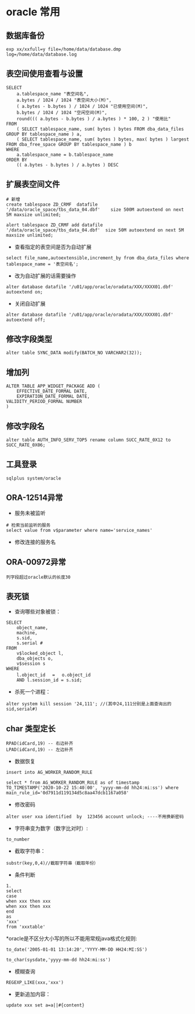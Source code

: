 # oracle 常用



## 数据库备份
```
exp xx/xxfull=y file=/home/data/database.dmp log=/home/data/database.log
```

## 表空间使用查看与设置
```
SELECT
	a.tablespace_name "表空间名",
	a.bytes / 1024 / 1024 "表空间大小(M)",
	( a.bytes - b.bytes ) / 1024 / 1024 "已使用空间(M)",
	b.bytes / 1024 / 1024 "空闲空间(M)",
	round((( a.bytes - b.bytes ) / a.bytes ) * 100, 2 ) "使用比" 
FROM
	( SELECT tablespace_name, sum( bytes ) bytes FROM dba_data_files GROUP BY tablespace_name ) a,
	( SELECT tablespace_name, sum( bytes ) bytes, max( bytes ) largest FROM dba_free_space GROUP BY tablespace_name ) b 
WHERE
	a.tablespace_name = b.tablespace_name 
ORDER BY
	(( a.bytes - b.bytes ) / a.bytes ) DESC
```


## 扩展表空间文件
```
# 新增
create tablespace ZD_CRMF  datafile '/data/oracle_space/tbs_data_04.dbf'    size 500M autoextend on next 5M maxsize unlimited; 

alert tablespace ZD_CRMF add datafile '/data/oracle_space/tbs_data_04.dbf'  size 50M autoextend on next 5M maxsize unlimited; 
```

* 查看指定的表空间是否为自动扩展

```
select file_name,autoextensible,increment_by from dba_data_files where tablespace_name = '表空间名'; 
```

* 改为自动扩展的话需要操作

```
alter database datafile '/u01/app/oracle/oradata/XXX/XXXX01.dbf' autoextend on;
```


* 关闭自动扩展
```
alter database datafile '/u01/app/oracle/oradata/XXX/XXXX01.dbf' autoextend off;
```

## 修改字段类型
```
alter table SYNC_DATA modify(BATCH_NO VARCHAR2(32));
```

## 增加列
```
ALTER TABLE APP_WIDGET_PACKAGE ADD (
	EFFECTIVE_DATE_FORMAL DATE,
	EXPIRATION_DATE_FORMAL DATE,
VALIDITY_PERIOD_FORMAL NUMBER 
)
```

## 修改字段名
```
alter table AUTH_INFO_SERV_TOP5 rename column SUCC_RATE_0X12 to SUCC_RATE_0X06;
```


## 工具登录
```
sqlplus system/oracle
```

## ORA-12514异常
* 服务未被监听
```
# 检索当前监听的服务
select value from v$parameter where name='service_names'
```
* 修改连接的服务名


## ORA-00972异常
```
列字段超过oracle默认的长度30
```

## 表死锁

* 查询哪些对象被锁：
```
SELECT
	object_name,
	machine,
	s.sid,
	s.serial # 
FROM
	v$locked_object l,
	dba_objects o,
	v$session s 
WHERE
	l.object_id　 =　 o.object_id 
	AND l.session_id = s.sid;
```

* 杀死一个进程：
```
alter system kill session '24,111'; //(其中24,111分别是上面查询出的sid,serial#)
```

## char 类型定长
```
RPAD(idCard,19) -- 右边补齐
LPAD(idCard,19) -- 左边补齐
```

* 数据恢复
```
insert into AG_WORKER_RANDOM_RULE

select * from AG_WORKER_RANDOM_RULE as of timestamp  TO_TIMESTAMP('2020-10-22 15:40:00', 'yyyy-mm-dd hh24:mi:ss') where main_rule_id='0d7911d119134d5c8aa47dcb1167a058'
```

* 修改密码
```
alter user xxa identified  by  123456 account unlock; ----不用换新密码
```

* 字符串变为数字（数字比对时）:
```
to_number
```
* 截取字符串：
```
substr(key,0,4)//截取字符串（截取年份）
```
* 条件判断
```
1.
select
case
when xxx then xxx
when xxx then xxx
end
as
'xxx'
from 'xxxtable'
```
*oracle是不区分大小写的所以不能用常规java格式化规则:
```
to_date('2005-01-01 13:14:20','YYYY-MM-DD HH24:MI:SS')
```
```
to_char(sysdate,'yyyy-mm-dd hh24:mi:ss')
```
* 模糊查询
```
REGEXP_LIKE(xxx,'xxx')
```
* 更新追加内容：
```
update xxx set a=a||#{content}
```
